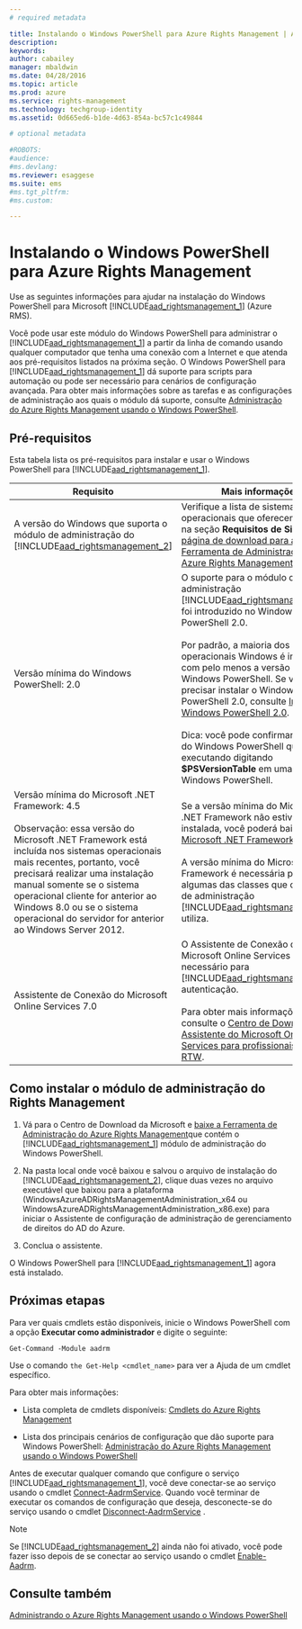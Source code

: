 ```yaml
---
# required metadata

title: Instalando o Windows PowerShell para Azure Rights Management | Azure RMS
description:
keywords:
author: cabailey
manager: mbaldwin
ms.date: 04/28/2016
ms.topic: article
ms.prod: azure
ms.service: rights-management
ms.technology: techgroup-identity
ms.assetid: 0d665ed6-b1de-4d63-854a-bc57c1c49844

# optional metadata

#ROBOTS:
#audience:
#ms.devlang:
ms.reviewer: esaggese
ms.suite: ems
#ms.tgt_pltfrm:
#ms.custom:

---
```


# Instalando o Windows PowerShell para Azure Rights Management
Use as seguintes informações para ajudar na instalação do Windows PowerShell para Microsoft [!INCLUDE[aad_rightsmanagement_1](../includes/aad_rightsmanagement_1_md.md)] (Azure RMS).

Você pode usar este módulo do Windows PowerShell para administrar o [!INCLUDE[aad_rightsmanagement_1](../includes/aad_rightsmanagement_1_md.md)] a partir da linha de comando usando qualquer computador que tenha uma conexão com a Internet e que atenda aos pré-requisitos listados na próxima seção. O Windows PowerShell para [!INCLUDE[aad_rightsmanagement_1](../includes/aad_rightsmanagement_1_md.md)] dá suporte para scripts para automação ou pode ser necessário para cenários de configuração avançada. Para obter mais informações sobre as tarefas e as configurações de administração aos quais o módulo dá suporte, consulte [Administração do Azure Rights Management usando o Windows PowerShell](administer-powershell.md).

## Pré-requisitos
Esta tabela lista os pré-requisitos para instalar e usar o Windows PowerShell para [!INCLUDE[aad_rightsmanagement_1](../includes/aad_rightsmanagement_1_md.md)].

|Requisito|Mais informações|
|---------------|--------------------|
|A versão do Windows que suporta o módulo de administração do [!INCLUDE[aad_rightsmanagement_2](../includes/aad_rightsmanagement_2_md.md)]|Verifique a lista de sistemas operacionais que oferecem suporte na seção **Requisitos de Sistema** na [página de download para a Ferramenta de Administração do Azure Rights Management](http://go.microsoft.com/fwlink/?LinkId=257721).|
|Versão mínima do Windows PowerShell: 2.0|O suporte para o módulo de administração [!INCLUDE[aad_rightsmanagement_2](../includes/aad_rightsmanagement_2_md.md)] foi introduzido no Windows PowerShell 2.0.<br /><br />Por padrão, a maioria dos sistemas operacionais Windows é instalada com pelo menos a versão 2.0 do Windows PowerShell. Se você precisar instalar o Windows PowerShell 2.0, consulte [Instalar o Windows PowerShell 2.0](http://msdn.microsoft.com/library/ff637750.aspx).<br /><br />Dica: você pode confirmar a versão do Windows PowerShell que está executando digitando **$PSVersionTable** em uma sessão do Windows PowerShell.|
|Versão mínima do Microsoft .NET Framework: 4.5<br /><br />Observação: essa versão do Microsoft .NET Framework está incluída nos sistemas operacionais mais recentes, portanto, você precisará realizar uma instalação manual somente se o sistema operacional cliente for anterior ao Windows 8.0 ou se o sistema operacional do servidor for anterior ao Windows Server 2012.|Se a versão mínima do Microsoft .NET Framework não estiver instalada, você poderá baixar o [Microsoft .NET Framework 4.5](http://www.microsoft.com/download/details.aspx?id=30653).<br /><br />A versão mínima do Microsoft .NET Framework é necessária para algumas das classes que o módulo de administração [!INCLUDE[aad_rightsmanagement_2](../includes/aad_rightsmanagement_2_md.md)] utiliza.|
|Assistente de Conexão do Microsoft Online Services 7.0|O Assistente de Conexão do Microsoft Online Services é necessário para [!INCLUDE[aad_rightsmanagement_1](../includes/aad_rightsmanagement_1_md.md)] autenticação.<br /><br />Para obter mais informações, consulte o [Centro de Download: Assistente do Microsoft Online Services para profissionais de TI RTW](http://www.microsoft.com/en-us/download/details.aspx?id=41950).|

## Como instalar o módulo de administração do Rights Management

1.  Vá para o Centro de Download da Microsoft e [baixe a Ferramenta de Administração do Azure Rights Management](https://go.microsoft.com/fwlink/?LinkId=257721)que contém o [!INCLUDE[aad_rightsmanagement_1](../includes/aad_rightsmanagement_1_md.md)] módulo de administração do Windows PowerShell.

2.  Na pasta local onde você baixou e salvou o arquivo de instalação do [!INCLUDE[aad_rightsmanagement_2](../includes/aad_rightsmanagement_2_md.md)], clique duas vezes no arquivo executável que baixou para a plataforma (WindowsAzureADRightsManagementAdministration_x64 ou WindowsAzureADRightsManagementAdministration_x86.exe) para iniciar o Assistente de configuração de administração de gerenciamento de direitos do AD do Azure.

3.  Conclua o assistente.

O Windows PowerShell para [!INCLUDE[aad_rightsmanagement_1](../includes/aad_rightsmanagement_1_md.md)] agora está instalado.

## Próximas etapas
Para ver quais cmdlets estão disponíveis, inicie o Windows PowerShell com a opção **Executar como administrador** e digite o seguinte:

```
Get-Command -Module aadrm
```
Use o comando `the Get-Help <cmdlet_name>` para ver a Ajuda de um cmdlet específico.

Para obter mais informações:

-   Lista completa de cmdlets disponíveis: [Cmdlets do Azure Rights Management](https://msdn.microsoft.com/library/windowsazure/dn629398.aspx)

-   Lista dos principais cenários de configuração que dão suporte para Windows PowerShell: [Administração do Azure Rights Management usando o Windows PowerShell](administer-powershell.md)

Antes de executar qualquer comando que configure o serviço [!INCLUDE[aad_rightsmanagement_1](../includes/aad_rightsmanagement_1_md.md)], você deve conectar-se ao serviço usando o cmdlet [Connect-AadrmService](https://msdn.microsoft.com/library/windowsazure/dn629415.aspx). Quando você terminar de executar os comandos de configuração que deseja, desconecte-se do serviço usando o cmdlet [Disconnect-AadrmService](https://msdn.microsoft.com/library/windowsazure/dn629416.aspx) .

> [!NOTE]
> Se [!INCLUDE[aad_rightsmanagement_2](../includes/aad_rightsmanagement_2_md.md)] ainda não foi ativado, você pode fazer isso depois de se conectar ao serviço usando o cmdlet [Enable-Aadrm](https://msdn.microsoft.com/library/windowsazure/dn629412.aspx).

## Consulte também
[Administrando o Azure Rights Management usando o Windows PowerShell](administer-powershell.md)


<!--HONumber=Apr16_HO3-->


